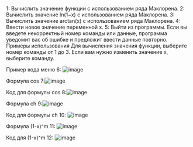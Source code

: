 1: Вычислить значение функции с использованием ряда Маклорена. 
2: Вычислить значение ln(1−x) с использованием ряда Маклорена. 
3: Вычислить значение arctan(x) с использованием ряда Маклорена. 
4: Ввести новое значение переменной x. 
5: Выйти из программы. Если вы введете некорректный номер команды или данные, программа уведомит вас об ошибке и предложит ввести данные повторно.
Примеры использования Для вычисления значения функции, выберите номер команды от 1 до 3. Если вам нужно изменить значение x, выберите команду.

Пример кода меню
6: ![image](https://github.com/user-attachments/assets/1973096a-5f92-45bd-ad8b-3e4b14f699c2)

Формула cos
7:![image](https://github.com/user-attachments/assets/f5d4fe4a-f2f5-4ad5-9f4f-1050382009c7)

Код для формулы cos
8:![image](https://github.com/user-attachments/assets/94ea61f9-6e38-4ac6-814f-7ec50f903378) 

Формула ch
9:![image](https://github.com/user-attachments/assets/658091a5-cbea-415a-bad6-520b75b03ef6) 

Код для формулы ch
10: ![image](https://github.com/user-attachments/assets/0dd9e718-7e8f-4992-8046-dcbd17815194)

Формула (1-x)^m
11: ![image](https://github.com/user-attachments/assets/09f37a22-1fae-4f4d-b9ce-21ed9ccc8848)

Код для (1-x)^m
12: ![image](https://github.com/user-attachments/assets/e2199f0f-e8cb-42aa-9ece-339df0db29a2)







